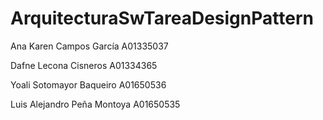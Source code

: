 # ArquitecturaSwTareaDesignPattern
Ana Karen Campos García	A01335037

Dafne Lecona Cisneros	A01334365

Yoali Sotomayor Baqueiro A01650536

Luis Alejandro Peña Montoya	A01650535
